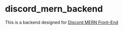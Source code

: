 # discord_mern_backend

This is a backend designed for [Discord MERN Front-End](https://github.com/salscoding/discord_clone/tree/MERN-Front-End)

